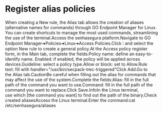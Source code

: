 # Register alias policies 

When creating a New rule, the Alias tab allows the creation of aliases (alternative names for commands) through GO Endpoint Manager for Linux. You can create shortcuts to manage the most used commands, streamlining the use of the terminal.Access the senhasegura platform.Navigate to GO Endpoint Manager➔Policies➔Linux➔Access Policies.Click ⁝ and select the option New rule to create a general policy.At the Access policy register form, in the Main tab, complete the fields:Policy name: define an easy-to-identify name. Enabled: if enabled, the policy will be applied across devices.Guideline: select a policy type.Allow or block: set to Allow.Rule text: fill with handler="/usr/bin/secpack-trec-triggered"Click Add.Go to the Alias tab.CautionBe careful when filling out the alias for commands that may affect the use of the system.Complete the fields:Alias: fill in the full path of the command you want to use.Command: fill in the full path of the command you want to replace.Click Save.InfoIn the Linux terminal, use which [the command you want] to find out the path of the binary.Check created aliasesAccess the Linux terminal.Enter the command:cat /etc/senhasegura/aliases